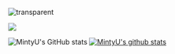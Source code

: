 ![transparent](https://capsule-render.vercel.app/api?type=soft&color=00b894&&fontColor=ecf0f1&text=welcome&height=150&fontSize=80&desc=MintyU's%20Github%20Profile&descAlignY=75&descAlign=60&animation=twinkling)

<img src="https://img.shields.io/badge/C++-00599C?style=for-the-badge&logo=C%2B%2B&logoColor=white"/></a>

![MintyU's GitHub stats](https://github-readme-stats.vercel.app/api?username=MintyU&show_icons=true&theme=radical) [![MintyU's github stats](https://github-readme-stats.vercel.app/api/top-langs/?username=MintyU&show_icons=true&hide_border=true&title_color=004386&icon_color=004386&layout=compact)](https://github.com/MintyU)

